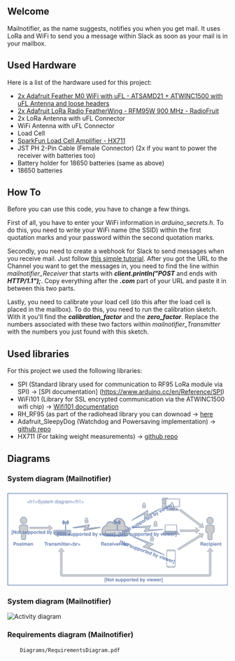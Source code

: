 ## Welcome

Mailnotifier, as the name suggests, notifies you when you get mail. It uses LoRa and WiFi to send you a message within Slack as soon as your mail is in your mailbox.

## Used Hardware

Here is a list of the hardware used for this project:
- [2x Adafruit Feather M0 WiFi with uFL - ATSAMD21 + ATWINC1500 with uFL Antenna and loose headers](https://www.adafruit.com/product/3061)
- [2x Adafruit LoRa Radio FeatherWing - RFM95W 900 MHz - RadioFruit](https://www.adafruit.com/product/3231)
- 2x LoRa Antenna with uFL Connector
- WiFi Antenna with uFL Connector
- Load Cell  
- [SparkFun Load Cell Amplifier - HX711](https://www.sparkfun.com/products/13879)
- JST PH 2-Pin Cable (Female Connector) (2x if you want to power the receiver with batteries too)
- Battery holder for 18650 batteries (same as above)
- 18650 batteries

## How To

Before you can use this code, you have to change a few things.

First of all, you have to enter your WiFi information in *arduino_secrets.h*. To do this, you need to write your WiFi name (the SSID) within the first quotation marks and your password within the second quotation marks.

Secondly, you need to create a webhook for Slack to send messages when you receive mail. Just follow [this simple tutorial](https://api.slack.com/incoming-webhooks). After you got the URL to the Channel you want to get the messages in, you need to find the line within *mailnotifier_Receiver* that starts with **_client.println("POST_** and ends with **_HTTP/1.1");_**. Copy everything after the **_.com_** part of your URL and paste it in between this two parts.

Lastly, you need to calibrate your load cell (do this after the load cell is placed in the mailbox). To do this, you need to run the calibration sketch. With it you'll find the **_calibration_factor_** and the **_zero_factor_**. Replace the numbers associated with these two factors within *mailnotifier_Transmitter* with the numbers you just found with this sketch.

## Used libraries

For this project we used the following libraries:
- SPI (Standard library used for communication to RF95 LoRa module via SPI) -> [SPI documentation] (https://www.arduino.cc/en/Reference/SPI)
- WiFi101 (Library for SSL encrypted communication via the ATWINC1500 wifi chip) ->
[Wifi101 documentation](https://www.arduino.cc/en/Reference/WiFi101)
- RH_RF95 (as part of the radiohead library you can downoad -> [here](https://github.com/adafruit/RadioHead)
- Adafruit_SleepyDog (Watchdog and Powersaving implementation) -> [github repo](https://github.com/adafruit/Adafruit_SleepyDog)
- HX711 (For taking weight measurements) -> [github repo](https://github.com/bogde/HX711)

## Diagrams

### System diagram (Mailnotifier)
![System diagram](Diagrams/SystemDiagram.svg "System diagram")

### System diagram (Mailnotifier)
![Activity diagram](Diagrams/ActivityDiagram.png "Activity diagram")

### Requirements diagram (Mailnotifier)
```pdf
	Diagrams/RequirementsDiagram.pdf
```
